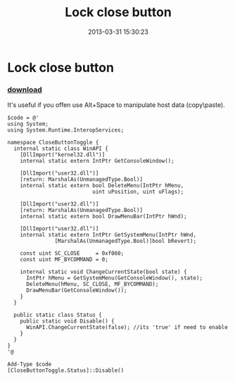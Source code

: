﻿---
pid:            4059
parent:         0
children:       
poster:         greg zakharov
title:          Lock close button
date:           2013-03-31 15:30:23
description:    It's useful if you offen use Alt+Space to manipulate host data (copy\paste).
format:         posh
---

# Lock close button

### [download](4059.ps1)  

It's useful if you offen use Alt+Space to manipulate host data (copy\paste).

```posh
$code = @'
using System;
using System.Runtime.InteropServices;

namespace CloseButtonToggle {
  internal static class WinAPI {
    [DllImport("kernel32.dll")]
    internal static extern IntPtr GetConsoleWindow();

    [DllImport("user32.dll")]
    [return: MarshalAs(UnmanagedType.Bool)]
    internal static extern bool DeleteMenu(IntPtr hMenu,
                           uint uPosition, uint uFlags);

    [DllImport("user32.dll")]
    [return: MarshalAs(UnmanagedType.Bool)]
    internal static extern bool DrawMenuBar(IntPtr hWnd);

    [DllImport("user32.dll")]
    internal static extern IntPtr GetSystemMenu(IntPtr hWnd,
               [MarshalAs(UnmanagedType.Bool)]bool bRevert);

    const uint SC_CLOSE     = 0xf060;
    const uint MF_BYCOMMAND = 0;

    internal static void ChangeCurrentState(bool state) {
      IntPtr hMenu = GetSystemMenu(GetConsoleWindow(), state);
      DeleteMenu(hMenu, SC_CLOSE, MF_BYCOMMAND);
      DrawMenuBar(GetConsoleWindow());
    }
  }

  public static class Status {
    public static void Disable() {
      WinAPI.ChangeCurrentState(false); //its 'true' if need to enable
    }
  }
}
'@

Add-Type $code
[CloseButtonToggle.Status]::Disable()
```
